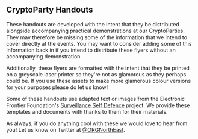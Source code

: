 ## CryptoParty Handouts
These handouts are developed with the intent that they be distributed alongside accompanying practical demonstrations at our CryptoParties. They may therefore be missing some of the information that we intend to cover directly at the events. You may want to consider adding some of this information back in if you intend to distribute these flyers without an accompanying demonstration.

Additionally, these flyers are formatted with the intent that they be printed on a greyscale laser printer so they're not as glamorous as they perhaps could be. If you use these assets to make more glamorous colour versions for your purposes please do let us know!

Some of these handouts use adapted text or images from the Electronic Frontier Foundation's [Surveillance Self Defence](https://ssd.eff.org/) project. We provide these templates and documents with thanks to them for their materials.

As always, if you do anything cool with these we would love to hear from you! Let us know on Twitter at [@ORGNorthEast](https://twitter.com/ORGNorthEast).
